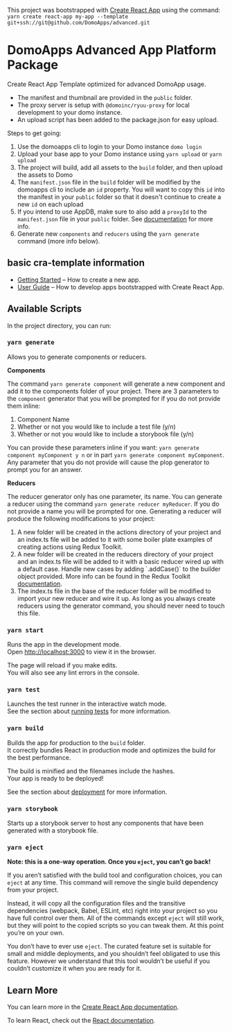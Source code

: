 This project was bootstrapped with [Create React App](https://github.com/facebook/create-react-app) using the command: `yarn create react-app my-app --template git+ssh://git@github.com/DomoApps/advanced.git`

# DomoApps Advanced App Platform Package

Create React App Template optimized for advanced DomoApp usage.
- The manifest and thumbnail are provided in the `public` folder.
- The proxy server is setup with `@domoinc/ryuu-proxy` for local development to your domo instance.
- An upload script has been added to the package.json for easy upload.

Steps to get going:
1) Use the domoapps cli to login to your Domo instance `domo login`
2) Upload your base app to your Domo instance using `yarn upload` or `yarn upload`
3) The project will build, add all assets to the `build` folder, and then upload the assets to Domo
4) The `manifest.json` file in the `build` folder will be modified by the domoapps cli to include an `id` property. You will want to copy this `id` into the manifest in your `public` folder so that it doesn't continue to create a new `id` on each upload
5) If you intend to use AppDB, make sure to also add a `proxyId` to the `manifest.json` file in your `public` folder. See [documentation](https://developer.domo.com/docs/dev-studio/step4#Set%20Up%20Your%20Proxy) for more info.
6) Generate new `components` and `reducers` using the `yarn generate` command (more info below).

## basic cra-template information

- [Getting Started](https://create-react-app.dev/docs/getting-started) – How to create a new app.
- [User Guide](https://create-react-app.dev) – How to develop apps bootstrapped with Create React App.

## Available Scripts

In the project directory, you can run:

### `yarn generate`

Allows you to generate components or reducers.<br />

**Components**<br />

The command `yarn generate component` will generate a new component and add it to the components folder of your project. There are 3 parameters to the `component` generator that you will be prompted for if you do not provide them inline:
<ol>
  <li> Component Name </li>
  <li> Whether or not you would like to include a test file (y/n) </li>
  <li> Whether or not you would like to include a storybook file (y/n)  </li>
</ol>

You can provide these parameters inline if you want: `yarn generate component myComponent y n` or in part `yarn generate component myComponent`. Any parameter that you do not provide will cause the plop generator to prompt you for an answer.<br />

**Reducers**<br />

The reducer generator only has one parameter, its name. You can generate a reducer using the command `yarn generate reducer myReducer`. If you do not provide a name you will be prompted for one. Generating a reducer will produce the following modifications to your project: <br />

<ol>
  <li> A new folder will be created in the actions directory of your project and an index.ts file will be added to it with some boiler plate examples of creating actions using Redux Toolkit.</li>
  <li> A new folder will be created in the reducers directory of your project and an index.ts file will be added to it with a basic reducer wired up with a default case. Handle new cases by adding `.addCase()` to the builder object provided. More info can be found in the Redux Toolkit <a href='https://redux-toolkit.js.org/api/createReducer#builderaddcase' target="_blank">documentation</a>.</li>
  <li> The index.ts file in the base of the reducer folder will be modified to import your new reducer and wire it up. As long as you always create reducers using the generator command, you should never need to touch this file. </li>
</ol>

### `yarn start`

Runs the app in the development mode.<br />
Open [http://localhost:3000](http://localhost:3000) to view it in the browser.

The page will reload if you make edits.<br />
You will also see any lint errors in the console.

### `yarn test`

Launches the test runner in the interactive watch mode.<br />
See the section about [running tests](https://facebook.github.io/create-react-app/docs/running-tests) for more information.

### `yarn build`

Builds the app for production to the `build` folder.<br />
It correctly bundles React in production mode and optimizes the build for the best performance.

The build is minified and the filenames include the hashes.<br />
Your app is ready to be deployed!

See the section about [deployment](https://facebook.github.io/create-react-app/docs/deployment) for more information.

### `yarn storybook`

Starts up a storybook server to host any components that have been generated with a storybook file.

### `yarn eject`

**Note: this is a one-way operation. Once you `eject`, you can’t go back!**

If you aren’t satisfied with the build tool and configuration choices, you can `eject` at any time. This command will remove the single build dependency from your project.

Instead, it will copy all the configuration files and the transitive dependencies (webpack, Babel, ESLint, etc) right into your project so you have full control over them. All of the commands except `eject` will still work, but they will point to the copied scripts so you can tweak them. At this point you’re on your own.

You don’t have to ever use `eject`. The curated feature set is suitable for small and middle deployments, and you shouldn’t feel obligated to use this feature. However we understand that this tool wouldn’t be useful if you couldn’t customize it when you are ready for it.

## Learn More

You can learn more in the [Create React App documentation](https://facebook.github.io/create-react-app/docs/getting-started).

To learn React, check out the [React documentation](https://reactjs.org/).
